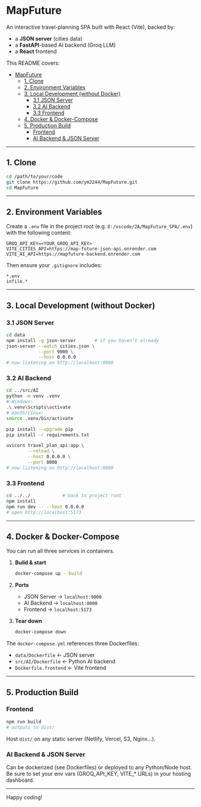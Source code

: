 # MapFuture

An interactive travel-planning SPA built with React (Vite), backed by:

* a **JSON server** (cities data)
* a **FastAPI**-based AI backend (Groq LLM)
* a **React** frontend

This README covers:

- [MapFuture](#mapfuture)
  - [1. Clone](#1-clone)
  - [2. Environment Variables](#2-environment-variables)
  - [3. Local Development (without Docker)](#3-local-development-without-docker)
    - [3.1 JSON Server](#31-json-server)
    - [3.2 AI Backend](#32-ai-backend)
    - [3.3 Frontend](#33-frontend)
  - [4. Docker \& Docker-Compose](#4-docker--docker-compose)
  - [5. Production Build](#5-production-build)
    - [Frontend](#frontend)
    - [AI Backend \& JSON Server](#ai-backend--json-server)

---

## 1. Clone

```bash
cd /path/to/your/code
git clone https://github.com/ym2244/MapFuture.git
cd MapFuture
```

---

## 2. Environment Variables

Create a `.env` file in the project root (e.g. `D:/vscode/2A/MapFuture_SPA/.env`) with the following content:

```dotenv
GROQ_API_KEY=<YOUR_GROQ_API_KEY>
VITE_CITIES_API=https://map-future-json-api.onrender.com
VITE_AI_API=https://mapfuture-backend.onrender.com
```

Then ensure your `.gitignore` includes:

```gitignore
*.env
infile.*
```

---

## 3. Local Development (without Docker)

### 3.1 JSON Server

```bash
cd data
npm install -g json-server       # if you haven’t already
json-server --watch cities.json \
            --port 9000 \
            --host 0.0.0.0
# now listening on http://localhost:9000
```

### 3.2 AI Backend

```bash
cd ../src/AI
python -m venv .venv
# Windows:
.\.venv\Scripts\activate
# macOS/Linux:
source .venv/bin/activate

pip install --upgrade pip
pip install -r requirements.txt

uvicorn travel_plan_api:app \
        --reload \
        --host 0.0.0.0 \
        --port 8000
# now listening on http://localhost:8000
```

### 3.3 Frontend

```bash
cd ../../            # back to project root
npm install
npm run dev -- --host 0.0.0.0
# open http://localhost:5173
```

---

## 4. Docker & Docker-Compose

You can run all three services in containers.

1. **Build & start**

   ```bash
   docker-compose up --build
   ```

2. **Ports**  
   - JSON Server → `localhost:9000`  
   - AI Backend → `localhost:8000`  
   - Frontend → `localhost:5173`

3. **Tear down**  
   ```bash
   docker-compose down
   ```

The `docker-compose.yml` references three Dockerfiles:

* `data/Dockerfile`        ← JSON server
* `src/AI/Dockerfile`      ← Python AI backend
* `Dockerfile.frontend`    ← Vite frontend

---

## 5. Production Build

### Frontend

```bash
npm run build
# outputs to dist/
```

Host `dist/` on any static server (Netlify, Vercel, S3, Nginx…).

### AI Backend & JSON Server

Can be dockerized (see Dockerfiles) or deployed to any Python/Node host. Be sure to set your env vars (GROQ\_API\_KEY, VITE\_\* URLs) in your hosting dashboard.

---

Happy coding!
